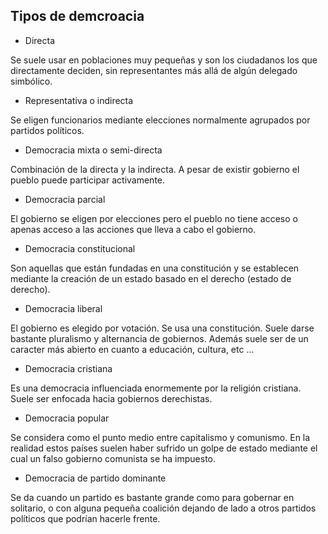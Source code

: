 ## Tipos de demcroacia ##
* Directa

Se suele usar en poblaciones muy pequeñas y son los ciudadanos
los que directamente deciden, sin representantes más allá de 
algún delegado simbólico.

* Representativa o indirecta

Se eligen funcionarios mediante elecciones normalmente 
agrupados por partidos políticos.

* Democracia mixta o semi-directa

Combinación de la directa y la indirecta. A pesar de existir
gobierno el pueblo puede participar activamente.

* Democracia parcial

El gobierno se eligen por elecciones pero el pueblo no tiene 
acceso o apenas acceso a las acciones que lleva a cabo el 
gobierno.

* Democracia constitucional

Son aquellas que están fundadas en una constitución y se 
establecen mediante la creación de un estado basado en el 
derecho (estado de derecho).

* Democracia liberal

El gobierno es elegido por votación. Se usa una constitución. 
Suele darse bastante pluralismo y alternancia de gobiernos. 
Además suele ser de un caracter más abierto en cuanto a 
educación, cultura, etc ...

* Democracia cristiana

Es una democracia influenciada enormemente por la religión cristiana. Suele ser enfocada hacia gobiernos derechistas.

* Democracia popular

Se considera como el punto medio entre capitalismo y 
comunismo. En la realidad estos países suelen haber sufrido un 
golpe de estado mediante el cual un falso gobierno comunista 
se ha impuesto. 

* Democracia de partido dominante

Se da cuando un partido es bastante grande como para gobernar 
en solitario, o con alguna pequeña coalición dejando de lado a 
otros partidos políticos que podrían hacerle frente.
